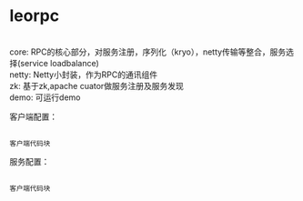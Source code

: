 # leorpc
<br />
core: RPC的核心部分，对服务注册，序列化（kryo），netty传输等整合，服务选择(service loadbalance) <br />
netty: Netty小封装，作为RPC的通讯组件 <br />
zk: 基于zk,apache cuator做服务注册及服务发现 <br />
demo: 可运行demo <br />

<p>客户端配置：</p>
<pre><code>
客户端代码块
</code></pre>

<p>服务配置：</p>
<pre><code>
客户端代码块
</code></pre>

